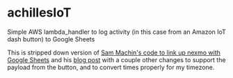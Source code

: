 # achillesIoT
Simple AWS lambda_handler to log activity (in this case from an Amazon IoT dash button) to Google Sheets

This is stripped down version of [Sam Machin's code to link up nexmo with Google Sheets](https://github.com/sammachin/LambdaSMSGoogle) and his [blog post](https://www.nexmo.com/blog/2016/05/31/building-sms-google-sheets-application-aws-lambda/) with a couple other changes to support the payload from the button, and to convert times properly for my timezone.

 
